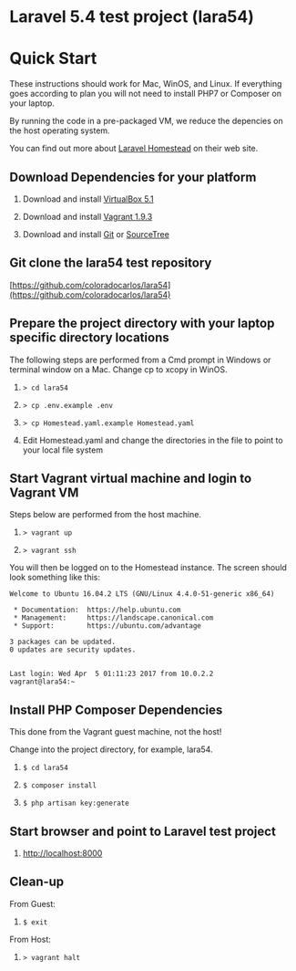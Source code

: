 # Laravel 5.4 test project (lara54)

# Quick Start

These instructions should work for Mac, WinOS, and Linux. If everything goes according to plan you will not need to install PHP7 or
Composer on your laptop.

By running the code in a pre-packaged VM, we reduce the depencies on the host operating system.

You can find out more about [Laravel Homestead](https://laravel.com/docs/5.4/homestead) on their web site.

## Download Dependencies for your platform

1. Download and install [VirtualBox 5.1](https://www.virtualbox.org/wiki/Downloads)

2. Download and install [Vagrant 1.9.3](https://www.vagrantup.com/downloads.html)

3. Download and install [Git](https://git-scm.com/downloads) or [SourceTree](https://www.sourcetreeapp.com/)

## Git clone the lara54 test repository

[https://github.com/coloradocarlos/lara54](https://github.com/coloradocarlos/lara54)

## Prepare the project directory with your laptop specific directory locations

The following steps are performed from a Cmd prompt in Windows or terminal window on a Mac. Change cp to xcopy in WinOS.

1. `> cd lara54`

2. `> cp .env.example .env`

3. `> cp Homestead.yaml.example Homestead.yaml`

4. Edit Homestead.yaml and change the directories in the file to point to your local file system

## Start Vagrant virtual machine and login to Vagrant VM

Steps below are performed from the host machine.

1. `> vagrant up`

2. `> vagrant ssh`

You will then be logged on to the Homestead instance. The screen should look something like this:

```console
Welcome to Ubuntu 16.04.2 LTS (GNU/Linux 4.4.0-51-generic x86_64)

 * Documentation:  https://help.ubuntu.com
 * Management:     https://landscape.canonical.com
 * Support:        https://ubuntu.com/advantage

3 packages can be updated.
0 updates are security updates.


Last login: Wed Apr  5 01:11:23 2017 from 10.0.2.2
vagrant@lara54:~
```

## Install PHP Composer Dependencies

This done from the Vagrant guest machine, not the host!

Change into the project directory, for example, lara54.

1. `$ cd lara54`

2. `$ composer install`

3. `$ php artisan key:generate`

## Start browser and point to Laravel test project

1. [http://localhost:8000](http://localhost:8000)


## Clean-up

From Guest:

1. `$ exit`

From Host:

1. `> vagrant halt`